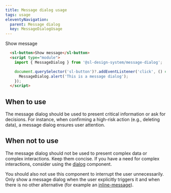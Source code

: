 ```yaml
---
title: Message dialog usage
tags: usage
eleventyNavigation:
  parent: Message dialog
  key: MessageDialogUsage
---
```


<section>
<div class="ds-example">
  <sl-button>Show message</sl-button>
  <script>
    document.querySelector('sl-button')?.addEventListener('click', () => {
      MessageDialog.alert('This is a message dialog');
    });
  </script>
</div>

<div class="ds-code">

```html
  <sl-button>Show message</sl-button>
  <script type="module">
    import { MessageDialog } from '@sl-design-system/message-dialog';

    document.querySelector('sl-button')?.addEventListener('click', () => {
      MessageDialog.alert('This is a message dialog');
    });
  </script>
```

</div>
</section>

<section>

## When to use

The message dialog should be used to present critical information or ask for decisions. For instance, when confirming a high-risk action (e.g., deleting data), a message dialog ensures user attention.

</section>

<section>

## When not to use

The message dialog should not be used to present complex data or complex interactions. Keep them concise. If you have a need for complex interactions, consider using the [dialog](../dialog/) component.

You should also not use this component to interrupt the user unnecessarily. Only show a message dialog when the user explicitly triggers it and when there is no other alternative (for example an [inline-message](../inline-message)).

</section>

